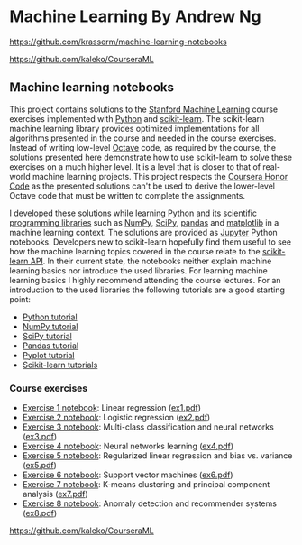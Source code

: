 # Machine Learning By Andrew Ng

https://github.com/krasserm/machine-learning-notebooks

https://github.com/kaleko/CourseraML



## Machine learning notebooks

This project contains solutions to the [Stanford Machine Learning](https://www.coursera.org/learn/machine-learning) 
course exercises implemented with [Python](https://www.python.org/) and [scikit-learn](http://scikit-learn.org/). The scikit-learn 
machine learning library provides optimized implementations for all algorithms presented in the course and needed in 
the course exercises. Instead of writing low-level [Octave](https://www.gnu.org/software/octave/) code, as required by 
the course, the solutions presented here demonstrate how to use scikit-learn to solve these exercises on a much higher 
level. It is a level that is closer to that of real-world machine learning projects. This project respects the 
[Coursera Honor Code](https://learner.coursera.help/hc/en-us/articles/209818863-Coursera-Honor-Code) as the presented 
solutions can't be used to derive the lower-level Octave code that must be written to complete the assignments. 

I developed these solutions while learning Python and its 
[scientific programming libraries](https://www.scipy.org/) such as [NumPy](http://www.numpy.org/), 
[SciPy](https://scipy.org/scipylib/index.html), [pandas](http://pandas.pydata.org/) and 
[matplotlib](http://matplotlib.org/) in a machine learning context. The solutions are provided as 
[Jupyter](http://jupyter.org/) Python notebooks. Developers new to scikit-learn hopefully find them useful to see how 
the machine learning topics covered in the course relate to the 
[scikit-learn API](http://scikit-learn.org/stable/modules/classes.html). In their current state, the notebooks neither 
explain machine learning basics nor introduce the used libraries. For learning machine learning basics I highly 
recommend attending the course lectures. For an introduction to the used libraries the following tutorials are a good 
starting point: 

- [Python tutorial](https://docs.python.org/3/tutorial/)
- [NumPy tutorial](https://docs.scipy.org/doc/numpy-dev/user/quickstart.html)
- [SciPy tutorial](https://docs.scipy.org/doc/scipy/reference/tutorial/index.html)
- [Pandas tutorial](http://pandas.pydata.org/pandas-docs/stable/10min.html)
- [Pyplot tutorial](http://matplotlib.org/users/pyplot_tutorial.html)
- [Scikit-learn tutorials](http://scikit-learn.org/stable/tutorial/index.html)

### Course exercises

- [Exercise 1 notebook](ml-ex1.ipynb): Linear regression ([ex1.pdf](data/ml-ex1/ex1.pdf))
- [Exercise 2 notebook](ml-ex2.ipynb): Logistic regression ([ex2.pdf](data/ml-ex2/ex2.pdf))
- [Exercise 3 notebook](ml-ex3.ipynb): Multi-class classification and neural networks ([ex3.pdf](data/ml-ex3/ex3.pdf))
- [Exercise 4 notebook](ml-ex4.ipynb): Neural networks learning ([ex4.pdf](data/ml-ex4/ex4.pdf))
- [Exercise 5 notebook](ml-ex5.ipynb): Regularized linear regression and bias vs. variance ([ex5.pdf](data/ml-ex5/ex5.pdf))
- [Exercise 6 notebook](ml-ex6.ipynb): Support vector machines ([ex6.pdf](data/ml-ex6/ex6.pdf))
- [Exercise 7 notebook](ml-ex7.ipynb): K-means clustering and principal component analysis ([ex7.pdf](data/ml-ex7/ex7.pdf))
- [Exercise 8 notebook](ml-ex8.ipynb): Anomaly detection and recommender systems ([ex8.pdf](data/ml-ex8/ex8.pdf))


https://github.com/kaleko/CourseraML


